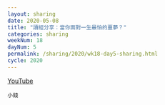 ```yaml
---
layout: sharing
date: 2020-05-08
title: "讀經分享：當你面對一生最怕的噩夢？"
categories: sharing
weekNum: 18
dayNum: 5
permalink: /sharing/2020/wk18-day5-sharing.html
cycle: 2020
---
```


[YouTube](https://youtu.be/Blgzlue6Nnc)

`小錢`
